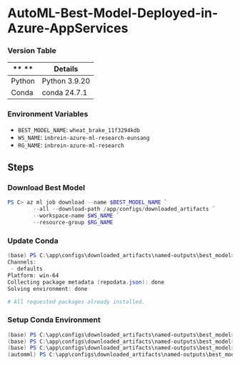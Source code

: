 # AutoML-Best-Model-Deployed-in-Azure-AppServices

### Version Table
| **         **              | **Details**        |
|----------------------------|--------------------|
| Python                     | Python 3.9.20      |
| Conda                      | conda 24.7.1       | 

### Environment Variables 
- `BEST_MODEL_NAME`: `wheat_brake_11f3294kdb`
- `WS_NAME`: `inbrein-azure-ml-research-eunsang`
- `RG_NAME`: `inbrein-azure-ml-research`

## Steps 

### Download Best Model 

```powershell
PS C> az ml job download --name $BEST_MODEL_NAME `
        --all --download-path /app/configs/downloaded_artifacts `
        --workspace-name $WS_NAME `
        --resource-group $RG_NAME 
```

### Update Conda 
```powershell
(base) PS C:\app\configs\downloaded_artifacts\named-outputs\best_model> conda update conda
Channels:
 - defaults
Platform: win-64
Collecting package metadata (repodata.json): done
Solving environment: done

# All requested packages already installed.
```

### Setup Conda Environment 

```powershell
(base) PS C:\app\configs\downloaded_artifacts\named-outputs\best_model> conda init 
(base) PS C:\app\configs\downloaded_artifacts\named-outputs\best_model> conda create -n automml python=3.9.20
(base) PS C:\app\configs\downloaded_artifacts\named-outputs\best_model> conda activate automml
(automml) PS C:\app\configs\downloaded_artifacts\named-outputs\best_model> pip install -r .\requirements.txt
```


